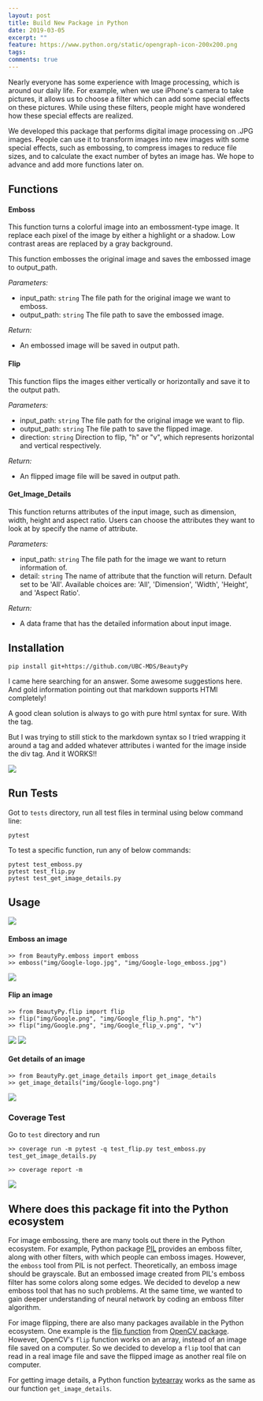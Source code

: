 ```yaml
---
layout: post
title: Build New Package in Python
date: 2019-03-05
excerpt: ""
feature: https://www.python.org/static/opengraph-icon-200x200.png
tags:
comments: true
---
```


Nearly everyone has some experience with Image processing, which is around our daily life. For example, when we use iPhone's camera to take pictures, it allows us to choose a filter which can add some special effects on these pictures. While using these filters, people might have wondered how these special effects are realized.

We developed this package that performs digital image processing on .JPG images. People can use it to transform images into new images with some special effects, such as embossing, to compress images to reduce file sizes, and to calculate the exact number of bytes an image has. We hope to advance and add more functions later on.  

## Functions

#### Emboss

This function turns a colorful image into an embossment-type image. It replace each pixel of the image by either a highlight or a shadow. Low contrast areas are replaced by a gray background.

This function embosses the original image and saves the embossed image to output_path.

*Parameters:*  
- input_path: `string` The file path for the original image we want to emboss.  
- output_path: `string` The file path to save the embossed image.

*Return:*   
- An embossed image will be saved in output path.


#### Flip

This function flips the images either vertically or horizontally and save it to the output path.

*Parameters:*  
- input_path: `string` The file path for the original image we want to flip.
- output_path: `string`  The file path to save the flipped image.
- direction: `string` Direction to flip, "h" or "v", which represents horizontal and vertical respectively.

*Return:*  
- An flipped image file will be saved in output path.


#### Get_Image_Details

This function returns attributes of the input image, such as dimension, width, height and aspect ratio. Users can choose the attributes they want to look at by specify the name of attribute.

*Parameters:*  
- input_path: `string` The file path for the image we want to return information of.
- detail: `string` The name of attribute that the function will return. Default set to be 'All'. Available choices are: 'All', 'Dimension', 'Width', 'Height', and 'Aspect Ratio'.

*Return:*  
- A data frame that has the detailed information about input image.




## Installation

```
pip install git+https://github.com/UBC-MDS/BeautyPy
```


I came here searching for an answer. Some awesome suggestions here. And gold information pointing out that markdown supports HTMl completely!

A good clean solution is always to go with pure html syntax for sure. With the tag.

But I was trying to still stick to the markdown syntax so I tried wrapping it around a tag and added whatever attributes i wanted for the image inside the div tag. And it WORKS!!

![](img/install.jpg)

## Run Tests

Got to `tests` directory, run all test files in terminal using below command line:

```
pytest
```

To test a specific function, run any of below commands:
```
pytest test_emboss.py  
pytest test_flip.py  
pytest test_get_image_details.py  
```

## Usage

![](img/Google-logo.png)


#### Emboss an image

```
>> from BeautyPy.emboss import emboss
>> emboss("img/Google-logo.jpg", "img/Google-logo_emboss.jpg")
```

![](img/Google-logo_emboss.jpg)


#### Flip an image  

```
>> from BeautyPy.flip import flip
>> flip("img/Google.png", "img/Google_flip_h.png", "h")  
>> flip("img/Google.png", "img/Google_flip_v.png", "v")
```

![](img/Google_flip_h.png)
![](img/Google_flip_v.png)

#### Get details of an image

```
>> from BeautyPy.get_image_details import get_image_details
>> get_image_details("img/Google-logo.png")

```
![](img/get_image_sample.png)

### Coverage Test


Go to `test` directory and run
```
>> coverage run -m pytest -q test_flip.py test_emboss.py test_get_image_details.py

>> coverage report -m

```

![](img/coveragepython.jpeg)

## Where does this package fit into the Python ecosystem  
For image embossing, there are many tools out there in the Python ecosystem. For example, Python package [PIL](https://pillow.readthedocs.io/en/5.1.x/reference/ImageFilter.html) provides an emboss filter, along with other filters, with which people can emboss images. However, the `emboss` tool from PIL is not perfect. Theoretically, an emboss image should be grayscale. But an embossed image created from PIL's emboss filter has some colors along some edges. We decided to develop a new emboss tool that has no such problems. At the same time, we wanted to gain deeper understanding of neural network by coding an emboss filter algorithm.   


For image flipping, there are also many packages available in the Python ecosystem. One example is the [flip function](https://docs.opencv.org/2.4/modules/core/doc/operations_on_arrays.html#flip) from [OpenCV package](https://pypi.org/project/opencv-python/). However, OpenCV's `flip` function works on an array, instead of an image file saved on a computer. So we decided to develop a `flip` tool that can read in a real image file and save the flipped image as another real file on computer.


For getting image details, a Python function [bytearray](https://www.programiz.com/python-programming/methods/built-in/bytearray)
 works as the same as our function `get_image_details`.

